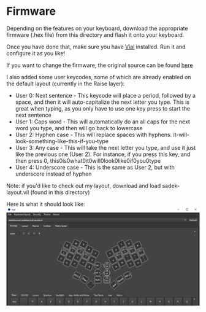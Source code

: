 # Firmware

Depending on the features on your keyboard, download the appropriate firmware (.hex file) from this directory and flash it onto your keyboard.

Once you have done that, make sure you have [Vial](https://get.vial.today/) installed. Run it and configure it as you like!

If you want to change the firmware, the original source can be found [here](https://github.com/sadekbaroudi/vial-qmk/tree/vial/keyboards/xoiviox/barobord)

I also added some user keycodes, some of which are already enabled on the default layout (currently in the Raise layer):
* User 0: Next sentence - This keycode will place a period, followed by a space, and then it will auto-capitalize the next letter you type. This is great when typing, as you only have to use one key press to start the next sentence
* User 1: Caps word - This will automatically do an all caps for the next word you type, and then will go back to lowercase
* User 2: Hyphen case - This will replace spaces with hyphens. it-will-look-something-like-this-if-you-type
* User 3: Any case - This will take the next letter you type, and use it just like the previous one (User 2). For instance, if you press this key, and then press 0, this0is0what0it0will0look0like0if0you0type
* User 4: Underscore case - This is the same as User 2, but with underscore instead of hyphen 

Note: if you'd like to check out my layout, download and load sadek-layout.vil (found in this directory)

Here is what it should look like:
![example](vial-example.png)

